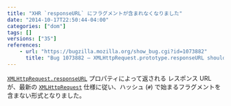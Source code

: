 ```yaml
---
title: "XHR `responseURL` にフラグメントが含まれなくなりました"
date: "2014-10-17T22:50:44-04:00"
categories: ["dom"]
tags: []
versions: ["35"]
references:
    - url: "https://bugzilla.mozilla.org/show_bug.cgi?id=1073882"
      title: "Bug 1073882 – XMLHttpRequest.prototype.responseURL should not have fragment per latest spec"
---
```

[`XMLHttpRequest.responseURL`](https://developer.mozilla.org/docs/Web/API/XMLHttpRequest.responseURL) プロパティによって返される レスポンス URL が、最新の [`XMLHttpRequest`](https://developer.mozilla.org/docs/Web/API/XMLHttpRequest) 仕様に従い、ハッシュ (`#`) で始まるフラグメントを含まない形式となりました。
